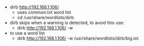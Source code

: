 - dirb http://192.168.1.106/
	- uses common.txt word list
	- cd /usr/share/wordlists/dirb
- dirb skips when a warning is detected, to avoid this use:
	- dirb http://192.168.1.106/ -w
- to use a word list
	- dirb http://192.168.1.106/ -w /usr/share/wordlists/dirb/big.txt